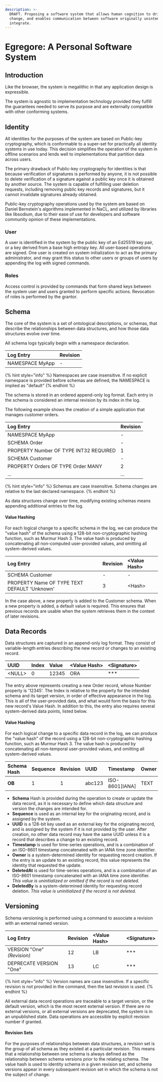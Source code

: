 ```yaml
---
description: >-
  DRAFT. Proposing a software system that allows human cognition to drive
  change, and enables communication between software originally unintended to
  integrate.
---
```


# Egregore: A Personal Software System

## Introduction

Like the browser, the system is megalithic in that any application design is expressible.

The system is agnostic to implementation technology provided they fulfill the guarantees needed to serve its purpose and are externally compatible with other conforming systems.

## Identity

All identities for the purposes of the system are based on Public-key cryptography, which is conformable to a super-set for practically all identity systems in use today. This decision simplifies the operation of the system in offline scenarios and lends well to implementations that partition data across users.

The primary drawback of Public-key cryptography for identities is that because verification of signatures is performed by anyone, it is not possible to delete verification of a signature against a public key once it is obtained by another source. The system is capable of fulfilling user deletion requests, including removing public key records and signatures, but it cannot invalidate signatures already obtained.

Public-key cryptography operations used by the system are based on Daniel Bernstein's algorithms implemented in NaCL, and utilized by libraries like libsodium, due to their ease of use for developers and software community opinion of these implementations.

### User

A user is identified in the system by the public key of an Ed25519 key pair, or a key derived from a base high entropy key. All user-based operations are signed. One user is created on system initialization to act as the primary administrator, and may grant this status to other users or groups of users by appending the log with signed commands. 

### Roles

Access control is provided by commands that form shared keys between the system user and users granted to perform specific actions. Revocation of roles is performed by the grantor.

## Schema

The core of the system is a set of ontological descriptions, or schemas, that describe the relationships between data structures, and how those data structures evolve over time.

All schema logs typically begin with a namespace declaration.

| Log Entry | Revision |
| :--- | :--- |
| NAMESPACE MyApp | - |

{% hint style="info" %}
Namespaces are case insensitive. If no explicit namespace is provided before schemas are defined, the NAMESPACE is implied as "default"
{% endhint %}

The schema is stored in an ordered append-only log format. Each entry in the schema is considered an internal revision by its index in the log. 

The following example shows the creation of a simple application that manages customer orders.

| Log Entry | Revision |
| :--- | :--- |
| NAMESPACE MyApp | - |
| SCHEMA Order | - |
| PROPERTY Number OF TYPE INT32 REQUIRED | 1 |
| SCHEMA Customer | - |
| PROPERTY Orders OF TYPE Order MANY | 2 |
| ... | ... |

{% hint style="info" %}
Schemas are case insensitive. Schema changes are relative to the last declared namespace.
{% endhint %}

As data structures change over time, modifying existing schemas means appending additional entries to the log.

#### Value Hashing

For each logical change to a specific schema in the log, we can produce the "value hash" of the schema using a 128-bit non-cryptographic hashing function, such as Murmur Hash 3. The value hash is produced by concatenating all non-computed user-provided values, and omitting all system-derived values.

| Log Entry | Revision | &lt;Value Hash&gt; |
| :--- | :--- | :--- |
| SCHEMA Customer | - | - |
| PROPERTY Name OF TYPE TEXT DEFAULT 'Unknown' | 3 | &lt;Hash&gt; |

In the case above, a new property is added to the Customer schema. When a new property is added, a default value is required. This ensures that previous records are usable when the system retrieves them in the context of later revisions.

## Data Records

Data structures are captured in an append-only log format. They consist of variable-length entries describing the new record or changes to an existing record.

| UUID | Index | Value | &lt;Value Hash&gt; | &lt;Signature&gt; |
| :--- | :--- | :--- | :--- | :--- |
| &lt;NULL&gt; | 0 | 12345 | ORA | \*\*\* |

The entry above represents creating a new Order record, whose Number property is '12345'. The Index is relative to the property for the intended schema and its target version, in order of effective appearance in the log. This is all of the user-provided data, and what would form the basis for this new record's Value Hash. In addition to this, the entry also requires several system-derived data points, listed below.

#### Value Hashing

For each logical change to a specific data record in the log, we can produce the "value hash" of the record using a 128-bit non-cryptographic hashing function, such as Murmur Hash 3. The value hash is produced by concatenating all non-temporal user-provided values, and omitting all system-derived values.

| **Schema Hash** | Sequence | Revision | UUID | Timestamp | Owner | DeletedAt | DeletedBy |
| :--- | :--- | :--- | :--- | :--- | :--- | :--- | :--- |
| **OB** | 1 | 1 | abc123 | ISO-8601\[IANA\] | TEXT | \(ISO-8601\[IANA\]\) | \(TEXT\) |

* **Schema** Hash is provided during the operation to create or update the data record, as it is necessary to define which data structure and version the changes are intended for.
* **Sequence** is used as an internal key for the originating record, and is assigned by the system.
* **UUID** is a 128-bit key used as an external key for the originating record, and is assigned by the system if it is not provided by the user. After creation, no other data record may have the same UUID unless it is a record that describes a change to an existing record.
* **Timestamp** is used for time-series operations, and is a combination of an ISO-8601 timestamp concatenated with an IANA time zone identifier.
* **Owner** is a system-determined identity for requesting record creation. If the entry is an update to an existing record, this value represents the identity that requested the update.
* **DeletedAt** is used for time-series operations, and is a combination of an ISO-8601 timestamp concatenated with an IANA time zone identifier. _This value is uninitialized or omitted if the record is not deleted._
* **DeletedBy** is a system-determined identity for requesting record deletion. _This value is uninitialized if the record is not deleted._

## Versioning

Schema versioning is performed using a command to associate a revision with an external named version.

| Log Entry | Revision | &lt;Value Hash&gt; | &lt;Signature&gt; |
| :--- | :--- | :--- | :--- |
| VERSION "One" _\(Revision\)_ | 12 | LB | \*\*\* |
| DEPRECATE VERSION "One" | 13 | LC | \*\*\* |

{% hint style="info" %}
Version names are case insensitive. If a specific revision is not provided in the command, then the last revision is used.
{% endhint %}

All external data record operations are traceable to a target version, or the default version, which is the most recent external version. If there are no external versions, or all external versions are deprecated, the system is in an unpublished state. Data operations are accessible by explicit revision number if granted.

#### Revision Sets

For the purposes of relationships between data structures, a revision set is the group of all schema as they existed at a particular revision. This means that a relationship between one schema is always defined as the relationship between schema versions prior to the relating schema. The value hash is used to identity schema in a given revision set, and schema versions appear in every subsequent revision set in which the schema is not the subject of change.

